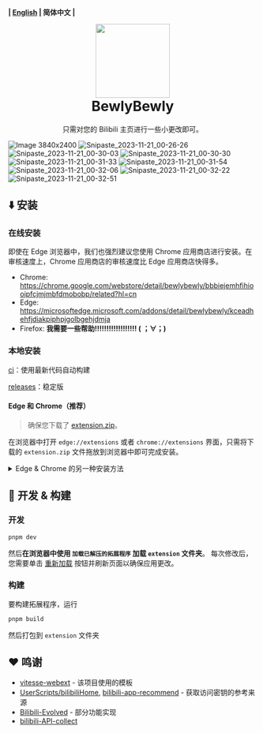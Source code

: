 **| [English](README.md) | 简体中文 |**

<p align="center" style="margin-bottom: 0px !important;">
<img width="150" src="https://user-images.githubusercontent.com/33394391/160250512-410b71fc-7f25-4caf-b850-429227ff082a.png"><br/>
</p>

<h1 align="center" style="margin-top: 0px;">BewlyBewly</h1>

<p align="center">只需对您的 Bilibili 主页进行一些小更改即可。</p>

![Image 3840x2400](https://github.com/hakadao/BewlyBewly/assets/33394391/ad726480-e6ef-4823-82e0-e3c3735a3909)
![Snipaste_2023-11-21_00-26-26](https://github.com/hakadao/BewlyBewly/assets/33394391/b1c1c25a-482a-438f-8e61-4d67cb32aea1)
![Snipaste_2023-11-21_00-30-03](https://github.com/hakadao/BewlyBewly/assets/33394391/1a9f0c56-5053-40d9-bec8-72665f85962d)
![Snipaste_2023-11-21_00-30-30](https://github.com/hakadao/BewlyBewly/assets/33394391/4cb44949-8352-4607-9dd4-74a8d1e00a74)
![Snipaste_2023-11-21_00-31-33](https://github.com/hakadao/BewlyBewly/assets/33394391/9ebebfd9-d8a8-411d-8c10-cf7cdb60abd4)
![Snipaste_2023-11-21_00-31-54](https://github.com/hakadao/BewlyBewly/assets/33394391/86ad5303-56b2-4d68-985d-300f2825ee49)
![Snipaste_2023-11-21_00-32-06](https://github.com/hakadao/BewlyBewly/assets/33394391/64b6eac1-d9ee-4157-a850-b940700a565b)
![Snipaste_2023-11-21_00-32-22](https://github.com/hakadao/BewlyBewly/assets/33394391/2533a1f9-3cb1-402e-96bb-3755404ddf02)
![Snipaste_2023-11-21_00-32-51](https://github.com/hakadao/BewlyBewly/assets/33394391/a439ea59-cc80-48aa-9c6a-ec5d4da98441)

## ⬇️ 安装

### 在线安装

即使在 Edge 浏览器中，我们也强烈建议您使用 Chrome 应用商店进行安装。在审核速度上，Chrome 应用商店的审核速度比 Edge 应用商店快得多。

- Chrome: <https://chrome.google.com/webstore/detail/bewlybewly/bbbiejemhfihiooipfcjmjmbfdmobobp/related?hl=cn>
- Edge: <https://microsoftedge.microsoft.com/addons/detail/bewlybewly/kceadhehfjdiakpiphpjgolbgehjdmja>
- Firefox: **我需要一些帮助!!!!!!!!!!!!!!!!!! ( ；∀；)**

### 本地安装

[ci](https://github.com/hakadao/BewlyBewly/actions)：使用最新代码自动构建

[releases](https://github.com/hakadao/BewlyBewly/releases)：稳定版

#### Edge 和 Chrome（推荐）

> 确保您下载了 [extension.zip](https://github.com/hakadao/BewlyBewly/releases)。

在浏览器中打开 `edge://extensions` 或者 `chrome://extensions` 界面，只需将下载的 `extension.zip` 文件拖放到浏览器中即可完成安装。

<details>
 <summary> Edge & Chrome 的另一种安装方法 </summary>

#### Edge

> 确保您下载了 [extension.zip](https://github.com/hakadao/BewlyBewly/releases) 并解压缩该文件。

1. 在地址栏输入 `edge://extensions/` 并按回车
2. 打开 `开发者模式` 并点击 `加载已解压的拓展程序` <br/> <img width="655" alt="image" src="https://user-images.githubusercontent.com/33394391/232246901-e3544c16-bde2-480d-b770-ca5242793963.png">
3. 在浏览器中加载解压后的扩展文件夹

#### Chrome

> 确保您下载了 [extension.zip](https://github.com/hakadao/BewlyBewly/releases) 并解压缩该文件。

1. 在地址栏输入 `chrome://extensions/` 并按回车
2. 打开 `开发者模式` 并点击 `加载已解压的拓展程序` <br/> <img width="655" alt="Snipaste_2022-03-27_18-17-04" src="https://user-images.githubusercontent.com/33394391/160276882-13da0484-92c1-47dd-add8-7655c5c2bf1c.png">
3. 在浏览器中加载解压后的扩展文件夹

</details>

## 🔧 开发 & 构建

### 开发

```bash
pnpm dev
```

然后**在浏览器中使用 `加载已解压的拓展程序` 加载 `extension` 文件夹**。
每次修改后，您需要单击 [重新加载](https://chrome.google.com/webstore/detail/fimgfedafeadlieiabdeeaodndnlbhid) 按钮并刷新页面以确保应用更改。

### 构建

要构建拓展程序，运行

```bash
pnpm build
```

然后打包到 `extension` 文件夹

## ❤️ 鸣谢

- [vitesse-webext](https://github.com/antfu/vitesse-webext) - 该项目使用的模板
- [UserScripts/bilibiliHome](https://github.com/indefined/UserScripts/tree/master/bilibiliHome), [bilibili-app-recommend](https://github.com/magicdawn/bilibili-app-recommend) - 获取访问密钥的参考来源
- [Bilibili-Evolved](https://github.com/the1812/Bilibili-Evolved) - 部分功能实现
- [bilibili-API-collect](https://github.com/SocialSisterYi/bilibili-API-collect)
